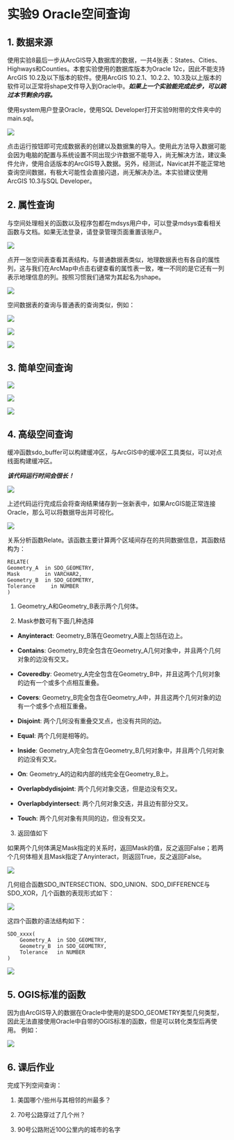 # 实验9 Oracle空间查询

## 1. 数据来源

使用实验8最后一步从ArcGIS导入数据库的数据，一共4张表：States、Cities、Highways和Counties。本套实验使用的数据库版本为Oracle 12c，因此不能支持ArcGIS 10.2及以下版本的软件。使用ArcGIS 10.2.1、10.2.2、10.3及以上版本的软件可以正常将shape文件导入到Oracle中。***如果上一个实验能完成此步，可以跳过本节剩余内容。***

使用system用户登录Oracle，使用SQL Developer打开实验9附带的文件夹中的main.sql。

![](pic/1.png)

点击运行按钮即可完成数据表的创建以及数据集的导入。使用此方法导入数据可能会因为电脑的配置与系统设置不同出现少许数据不能导入，尚无解决方法，建议条件允许，使用合适版本的ArcGIS导入数据。另外，经测试，Navicat并不能正常地查询空间数据，有极大可能性会直接闪退，尚无解决办法。本实验建议使用ArcGIS 10.3与SQL Developer。

## 2. 属性查询

与空间处理相关的函数以及程序包都在mdsys用户中，可以登录mdsys查看相关函数与文档。如果无法登录，请登录管理页面重置该账户。

![](pic/2.png)

点开一张空间表查看其表结构，与普通数据表类似，地理数据表也有各自的属性列，这与我们在ArcMap中点击右键查看的属性表一致，唯一不同的是它还有一列表示地理信息的列。按照习惯我们通常为其起名为shape。

![](pic/3.png)

空间数据表的查询与普通表的查询类似，例如：

![](pic/4.png)

![](pic/5.png)

![](pic/6.png)

## 3. 简单空间查询


![](pic/7.png)

![](pic/8.png)

![](pic/9.png)

## 4. 高级空间查询

缓冲函数sdo_buffer可以构建缓冲区，与ArcGIS中的缓冲区工具类似，可以对点线面构建缓冲区。

***该代码运行时间会很长！***

![](pic/10.png)

上述代码运行完成后会将查询结果储存到一张新表中，如果ArcGIS能正常连接Oracle，那么可以将数据导出并可视化。

![](pic/11.png)

关系分析函数Relate。该函数主要计算两个区域间存在的共同数据信息，其函数结构为：

    RELATE(
    Geometry_A  in SDO_GEOMETRY,
    Mask        in VARCHAR2,
    Geometry_B  in SDO_GEOMETRY,
    Tolerance     in NUMBER
    )

1. Geometry_A和Geometry_B表示两个几何体。

2. Mask参数可有下面几种选择

* **Anyinteract**: Geometry_B落在Geometry_A面上包括在边上。 

* **Contains**: Geometry_B完全包含在Geometry_A几何对象中，并且两个几何对象的边没有交叉。 

* **Coveredby**: Geometry_A完全包含在Geometry_B中，并且这两个几何对象的边有一个或多个点相互重叠。 

* **Covers**: Geometry_B完全包含在Geometry_A中，并且这两个几何对象的边有一个或多个点相互重叠。 

* **Disjoint**: 两个几何没有重叠交叉点，也没有共同的边。 

* **Equal**: 两个几何是相等的。 

* **Inside**: Geometry_A完全包含在Geometry_B几何对象中，并且两个几何对象的边没有交叉。 

* **On**: Geometry_A的边和内部的线完全在Geometry_B上。 

* **Overlapbdydisjoint**: 两个几何对象交迭，但是边没有交叉。 

* **Overlapbdyintersect**: 两个几何对象交迭，并且边有部分交叉。 

* **Touch**: 两个几何对象有共同的边，但没有交叉。
  

3. 返回值如下

如果两个几何体满足Mask指定的关系时，返回Mask的值，反之返回False；若两个几何体相关且Mask指定了Anyinteract，则返回True，反之返回False。

![](pic/12.png)

几何组合函数SDO_INTERSECTION、SDO_UNION、SDO_DIFFERENCE与SDO_XOR，几个函数的表现形式如下：

![](pic/13.png)

这四个函数的语法结构如下：

    SDO_xxxx(
        Geometry_A  in SDO_GEOMETRY,
        Geometry_B  in SDO_GEOMETRY,
        Tolerance   in NUMBER
    )

![](pic/14.png)

## 5. OGIS标准的函数

因为由ArcGIS导入的数据在Oracle中使用的是SDO_GEOMETRY类型几何类型，因此无法直接使用Oracle中自带的OGIS标准的函数，但是可以转化类型后再使用。
例如：

![](pic/15.png)

## 6. 课后作业

完成下列空间查询：
1. 美国哪个/些州与其相邻的州最多？

2. 70号公路穿过了几个州？
   
3. 90号公路附近100公里内的城市的名字
